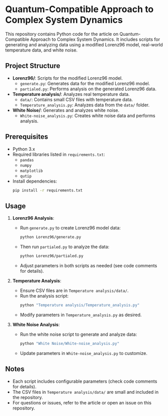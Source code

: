 # Quantum-Compatible Approach to Complex System Dynamics

This repository contains Python code for the article on Quantum-Compatible Approach to Complex System Dynamics. It includes scripts for generating and analyzing data using a modified Lorenz96 model, real-world temperature data, and white noise.

## Project Structure

- **Lorenz96/**: Scripts for the modified Lorenz96 model.
  - `generate.py`: Generates data for the modified Lorenz96 model.
  - `partialed.py`: Performs analysis on the generated Lorenz96 data.
- **Temperature analysis/**: Analyzes real temperature data.
  - `data/`: Contains small CSV files with temperature data.
  - `Temperature_analysis.py`: Analyzes data from the `data/` folder.
- **White Noise/**: Generates and analyzes white noise.
  - `White-noise_analysis.py`: Creates white noise data and performs analysis.

## Prerequisites

- Python 3.x
- Required libraries listed in `requirements.txt`:
  - `pandas`
  - `numpy`
  - `matplotlib`
  - `qutip`
- Install dependencies:
  ```bash
  pip install -r requirements.txt
  ```

## Usage

1. **Lorenz96 Analysis**:
   - Run `generate.py` to create Lorenz96 model data:
     ```bash
     python Lorenz96/generate.py
     ```
   - Then run `partialed.py` to analyze the data:
     ```bash
     python Lorenz96/partialed.py
     ```
   - Adjust parameters in both scripts as needed (see code comments for details).

2. **Temperature Analysis**:
   - Ensure CSV files are in `Temperature analysis/data/`.
   - Run the analysis script:
     ```bash
     python "Temperature analysis/Temperature_analysis.py"
     ```
   - Modify parameters in `Temperature_analysis.py` as desired.

3. **White Noise Analysis**:
   - Run the white noise script to generate and analyze data:
     ```bash
     python "White Noise/White-noise_analysis.py"
     ```
   - Update parameters in `White-noise_analysis.py` to customize.

## Notes

- Each script includes configurable parameters (check code comments for details).
- The CSV files in `Temperature analysis/data/` are small and included in the repository.
- For questions or issues, refer to the article or open an issue on this repository.
